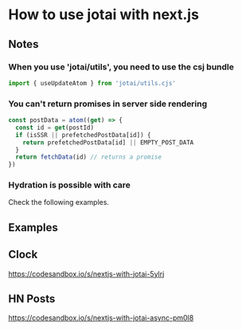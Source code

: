 # How to use jotai with next.js

## Notes

### When you use 'jotai/utils', you need to use the csj bundle

```js
import { useUpdateAtom } from 'jotai/utils.cjs'
```

### You can't return promises in server side rendering

```js
const postData = atom((get) => {
  const id = get(postId)
  if (isSSR || prefetchedPostData[id]) {
    return prefetchedPostData[id] || EMPTY_POST_DATA
  }
  return fetchData(id) // returns a promise
})
```

### Hydration is possible with care

Check the following examples.

## Examples

## Clock

https://codesandbox.io/s/nextjs-with-jotai-5ylrj

## HN Posts

https://codesandbox.io/s/nextjs-with-jotai-async-pm0l8

